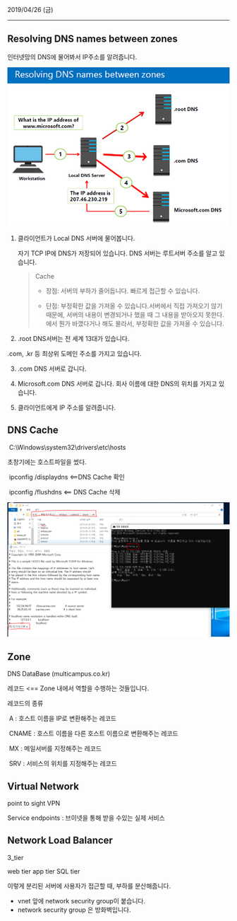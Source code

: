 2019/04/26 (금)

------

## Resolving DNS names between zones

인터넷망의 DNS에 물어봐서 IP주소를 알려줍니다.

![fig1](fig1.PNG)

1. 클라이언트가 Local DNS 서버에 물어봅니다.

   자기 TCP IP에 DNS가 저장되어 있습니다. DNS 서버는 루트서버 주소를 알고 있습니다.  

   > Cache
   >
   > - 장점: 서버의 부하가 줄어듭니다. 빠르게 접근할 수 있습니다.
   >
   > - 단점: 부정확한 값을 가져올 수 있습니다.서버에서 직접 가져오기 않기 때문에, 서버의 내용이 변경되거나 했을 때 그 내용을 받아오지 못한다.에서 뭔가 바꼈다거나 해도 몰라서, 부정확한 값을 가져올 수 있습니다.

2.  .root DNS서버는 전 세계 13대가 있습니다.

   .com, .kr 등 최상위 도메인 주소를 가지고 있습니다.

3. .com DNS 서버로 갑니다.

4. Microsoft.com DNS 서버로 갑니다. 회사 이름에 대한 DNS의 위치를 가지고 있습니다.

5. 클라이언트에게 IP 주소를 알려줍니다.

## DNS Cache

​		C:\Windows\system32\drivers\etc\hosts

초창기에는 호스트파일을 썼다.

​		ipconfig /displaydns		<==DNS Cache 확인

​		ipconfig /flushdns			<== DNS Cache 삭제

![fig2](fig2.PNG)



## Zone

DNS DataBase (multicampus.co.kr)

레코드 <== Zone 내에서 역할을 수행하는 것들입니다.

레코드의 종류

​	A : 호스트 이름을 IP로 변환해주는 레코드

​	CNAME : 호스트 이름을 다른 호스트 이름으로 변환해주는 레코드

​	MX : 메일서버를 지정해주는 레코드

​	SRV : 서비스의 위치를 지정해주는 레코드



## Virtual Network

point to sight VPN 

Service endpoints : 브이넷을 통해 받을 수있는 실제 서비스

## Network Load Balancer

3_tier

web tier					app tier					SQL tier

이렇게 분리된 서버에 사용자가 접근할 때, 부하를 분산해줍니다.

- vnet 앞에 network security group이 붙습니다.
- network security group 은 방화벽입니다.



